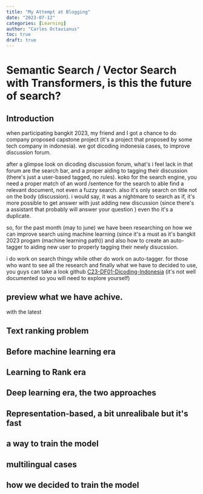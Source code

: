 ```yaml
---
title: "My Attempt at Blogging"
date: "2023-07-12"
categories: [Learning]
author: "Carles Octavianus"
toc: true
draft: true
---
```


# Semantic Search / Vector Search with Transformers, is this the future of search?

## Introduction

when participating bangkit 2023, my friend and I got a chance to do company proposed capstone project (it's a project that proposed by some tech company in indonesia). we got dicoding indonesia cases, to improve discussion forum.

after a glimpse look on dicoding discussion forum, what's i feel lack in that forum are the search bar, and a proper aiding to tagging their discussion (there's just a user-based tagged, no rules).
koko
for the search engine, you need a proper match of an word /sentence for the search to able find a relevant document, not even a fuzzy search. also it's only search on title not on the body (discussion). i would say, it was a  nightmare to search as if, it's more possible to get answer with just adding new discussion (since there's a assistant that probably will answer your question ) even tho it's a duplicate.

so, for the past month (may to june) we have been researching on how we can improve search using machine learning (since it's a must as it's bangkit 2023 progam (machine learning path)) and also how to create an auto-tagger to aiding new user to properly tagging their newly disucssion.

i do work on search thingy while other do work on auto-tagger. for those who want to see all the research and finally what we have to decided to use, you guys can take a look github  [C23-DF01-Dicoding-Indonesia](https://github.com/orgs/C23-DF01-Dicoding-Indonesia/repositories) (it's not well documented so you will need to explore yourself)


## preview what we have achive.

with the latest



## Text ranking problem





## Before machine learning era


## Learning to Rank era


## Deep learning era, the two approaches



## Representation-based, a bit unrealibale but it's fast


## a way to train the model


## multilingual cases


## how we decided to train the model


##








